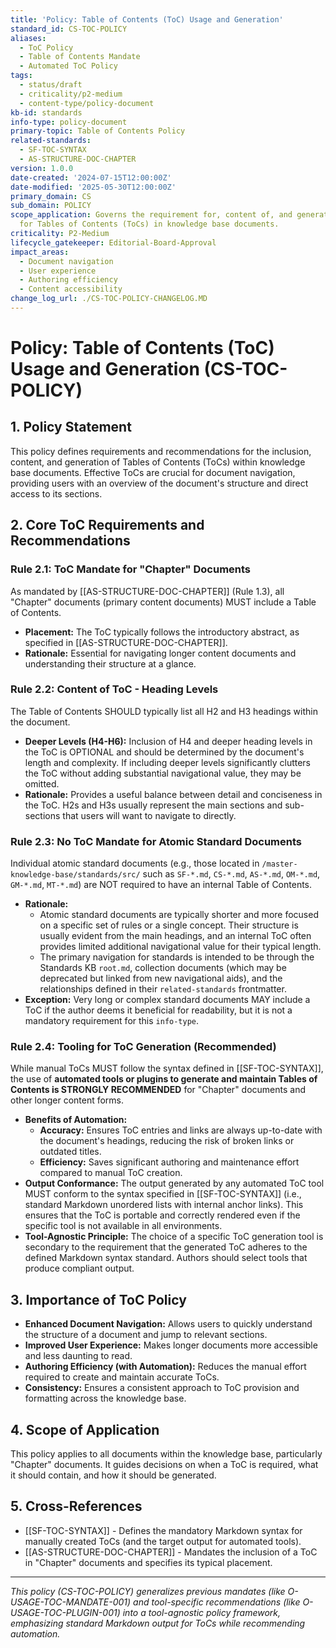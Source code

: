 ```yaml
---
title: 'Policy: Table of Contents (ToC) Usage and Generation'
standard_id: CS-TOC-POLICY
aliases:
  - ToC Policy
  - Table of Contents Mandate
  - Automated ToC Policy
tags:
  - status/draft
  - criticality/p2-medium
  - content-type/policy-document
kb-id: standards
info-type: policy-document
primary-topic: Table of Contents Policy
related-standards:
  - SF-TOC-SYNTAX
  - AS-STRUCTURE-DOC-CHAPTER
version: 1.0.0
date-created: '2024-07-15T12:00:00Z'
date-modified: '2025-05-30T12:00:00Z'
primary_domain: CS
sub_domain: POLICY
scope_application: Governs the requirement for, content of, and generation methods
  for Tables of Contents (ToCs) in knowledge base documents.
criticality: P2-Medium
lifecycle_gatekeeper: Editorial-Board-Approval
impact_areas:
  - Document navigation
  - User experience
  - Authoring efficiency
  - Content accessibility
change_log_url: ./CS-TOC-POLICY-CHANGELOG.MD
---
```

# Policy: Table of Contents (ToC) Usage and Generation (CS-TOC-POLICY)

## 1. Policy Statement

This policy defines requirements and recommendations for the inclusion, content, and generation of Tables of Contents (ToCs) within knowledge base documents. Effective ToCs are crucial for document navigation, providing users with an overview of the document's structure and direct access to its sections.

## 2. Core ToC Requirements and Recommendations

### Rule 2.1: ToC Mandate for "Chapter" Documents
As mandated by [[AS-STRUCTURE-DOC-CHAPTER]] (Rule 1.3), all "Chapter" documents (primary content documents) MUST include a Table of Contents.
*   **Placement:** The ToC typically follows the introductory abstract, as specified in [[AS-STRUCTURE-DOC-CHAPTER]].
*   **Rationale:** Essential for navigating longer content documents and understanding their structure at a glance.

### Rule 2.2: Content of ToC - Heading Levels
The Table of Contents SHOULD typically list all H2 and H3 headings within the document.
*   **Deeper Levels (H4-H6):** Inclusion of H4 and deeper heading levels in the ToC is OPTIONAL and should be determined by the document's length and complexity. If including deeper levels significantly clutters the ToC without adding substantial navigational value, they may be omitted.
*   **Rationale:** Provides a useful balance between detail and conciseness in the ToC. H2s and H3s usually represent the main sections and sub-sections that users will want to navigate to directly.

### Rule 2.3: No ToC Mandate for Atomic Standard Documents
Individual atomic standard documents (e.g., those located in `/master-knowledge-base/standards/src/` such as `SF-*.md`, `CS-*.md`, `AS-*.md`, `OM-*.md`, `GM-*.md`, `MT-*.md`) are NOT required to have an internal Table of Contents.
*   **Rationale:**
    *   Atomic standard documents are typically shorter and more focused on a specific set of rules or a single concept. Their structure is usually evident from the main headings, and an internal ToC often provides limited additional navigational value for their typical length.
    *   The primary navigation for standards is intended to be through the Standards KB `root.md`, collection documents (which may be deprecated but linked from new navigational aids), and the relationships defined in their `related-standards` frontmatter.
*   **Exception:** Very long or complex standard documents MAY include a ToC if the author deems it beneficial for readability, but it is not a mandatory requirement for this `info-type`.

### Rule 2.4: Tooling for ToC Generation (Recommended)
While manual ToCs MUST follow the syntax defined in [[SF-TOC-SYNTAX]], the use of **automated tools or plugins to generate and maintain Tables of Contents is STRONGLY RECOMMENDED** for "Chapter" documents and other longer content forms.
*   **Benefits of Automation:**
    *   **Accuracy:** Ensures ToC entries and links are always up-to-date with the document's headings, reducing the risk of broken links or outdated titles.
    *   **Efficiency:** Saves significant authoring and maintenance effort compared to manual ToC creation.
*   **Output Conformance:** The output generated by any automated ToC tool MUST conform to the syntax specified in [[SF-TOC-SYNTAX]] (i.e., standard Markdown unordered lists with internal anchor links). This ensures that the ToC is portable and correctly rendered even if the specific tool is not available in all environments.
*   **Tool-Agnostic Principle:** The choice of a specific ToC generation tool is secondary to the requirement that the generated ToC adheres to the defined Markdown syntax standard. Authors should select tools that produce compliant output.

## 3. Importance of ToC Policy

*   **Enhanced Document Navigation:** Allows users to quickly understand the structure of a document and jump to relevant sections.
*   **Improved User Experience:** Makes longer documents more accessible and less daunting to read.
*   **Authoring Efficiency (with Automation):** Reduces the manual effort required to create and maintain accurate ToCs.
*   **Consistency:** Ensures a consistent approach to ToC provision and formatting across the knowledge base.

## 4. Scope of Application

This policy applies to all documents within the knowledge base, particularly "Chapter" documents. It guides decisions on when a ToC is required, what it should contain, and how it should be generated.

## 5. Cross-References
- [[SF-TOC-SYNTAX]] - Defines the mandatory Markdown syntax for manually created ToCs (and the target output for automated tools).
- [[AS-STRUCTURE-DOC-CHAPTER]] - Mandates the inclusion of a ToC in "Chapter" documents and specifies its typical placement.

---
*This policy (CS-TOC-POLICY) generalizes previous mandates (like O-USAGE-TOC-MANDATE-001) and tool-specific recommendations (like O-USAGE-TOC-PLUGIN-001) into a tool-agnostic policy framework, emphasizing standard Markdown output for ToCs while recommending automation.*
